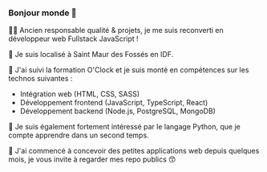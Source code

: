 ### Bonjour monde 👋

👨‍💼 Ancien responsable qualité & projets, je me suis reconverti en développeur web Fullstack JavaScript ! 

🚩 Je suis localisé à Saint Maur des Fossés en IDF.

🌱 J'ai suivi la formation O'Clock et je suis monté en compétences sur les technos suivantes : 
- Intégration web (HTML, CSS, SASS)
- Développement frontend (JavaScript, TypeScript, React)
- Développement backend (Node.js, PostgreSQL, MongoDB)

🔭 Je suis également fortement intéressé par le langage Python, que je compte apprendre dans un second temps.

🦾 J'ai commencé à concevoir des petites applications web depuis quelques mois, je vous invite à regarder mes repo publics 😙

<!--
**AntoineGrb/AntoineGrb** is a ✨ _special_ ✨ repository because its `README.md` (this file) appears on your GitHub profile.

Here are some ideas to get you started:

- 🔭 I’m currently working on ...
- 🌱 I’m currently learning ...
- 👯 I’m looking to collaborate on ...
- 🤔 I’m looking for help with ...
- 💬 Ask me about ...
- 📫 How to reach me: ...
- 😄 Pronouns: ...
- ⚡ Fun fact: ...
-->
